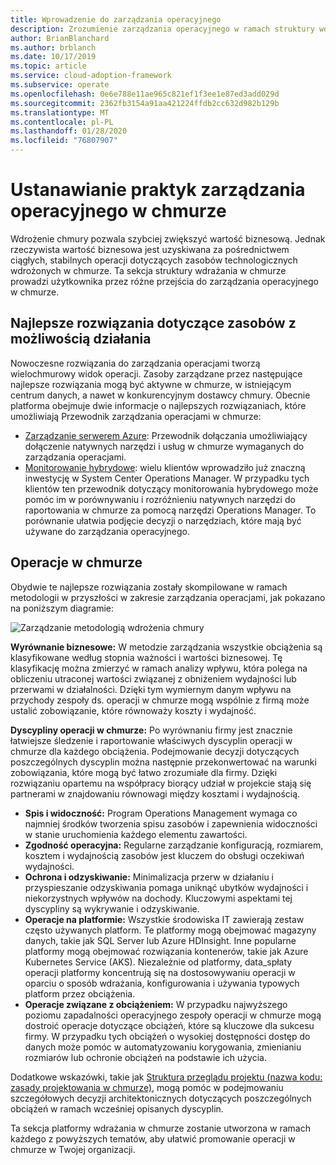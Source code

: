 ```yaml
---
title: Wprowadzenie do zarządzania operacyjnego
description: Zrozumienie zarządzania operacyjnego w ramach struktury wdrażania w chmurze.
author: BrianBlanchard
ms.author: brblanch
ms.date: 10/17/2019
ms.topic: article
ms.service: cloud-adoption-framework
ms.subservice: operate
ms.openlocfilehash: 0e6e788e11ae965c821ef1f3ee1e87ed3add029d
ms.sourcegitcommit: 2362fb3154a91aa421224ffdb2cc632d982b129b
ms.translationtype: MT
ms.contentlocale: pl-PL
ms.lasthandoff: 01/28/2020
ms.locfileid: "76807907"
---
```

# <a name="establish-operational-management-practices-in-the-cloud"></a>Ustanawianie praktyk zarządzania operacyjnego w chmurze

Wdrożenie chmury pozwala szybciej zwiększyć wartość biznesową. Jednak rzeczywista wartość biznesowa jest uzyskiwana za pośrednictwem ciągłych, stabilnych operacji dotyczących zasobów technologicznych wdrożonych w chmurze. Ta sekcja struktury wdrażania w chmurze prowadzi użytkownika przez różne przejścia do zarządzania operacyjnego w chmurze.

## <a name="actionable-best-practices"></a>Najlepsze rozwiązania dotyczące zasobów z możliwością działania

Nowoczesne rozwiązania do zarządzania operacjami tworzą wielochmurowy widok operacji. Zasoby zarządzane przez następujące najlepsze rozwiązania mogą być aktywne w chmurze, w istniejącym centrum danych, a nawet w konkurencyjnym dostawcy chmury. Obecnie platforma obejmuje dwie informacje o najlepszych rozwiązaniach, które umożliwiają Przewodnik zarządzania operacjami w chmurze:

- [Zarządzanie serwerem Azure](./azure-server-management/index.md): Przewodnik dołączania umożliwiający dołączenie natywnych narzędzi i usług w chmurze wymaganych do zarządzania operacjami.
- [Monitorowanie hybrydowe](./monitor/index.md): wielu klientów wprowadziło już znaczną inwestycję w System Center Operations Manager. W przypadku tych klientów ten przewodnik dotyczący monitorowania hybrydowego może pomóc im w porównywaniu i rozróżnieniu natywnych narzędzi do raportowania w chmurze za pomocą narzędzi Operations Manager. To porównanie ułatwia podjęcie decyzji o narzędziach, które mają być używane do zarządzania operacyjnego.

## <a name="cloud-operations"></a>Operacje w chmurze

Obydwie te najlepsze rozwiązania zostały skompilowane w ramach metodologii w przyszłości w zakresie zarządzania operacjami, jak pokazano na poniższym diagramie:

![Zarządzanie metodologią wdrożenia chmury](../_images/manage/caf-manage.png)

**Wyrównanie biznesowe:** W metodzie zarządzania wszystkie obciążenia są klasyfikowane według stopnia ważności i wartości biznesowej. Tę klasyfikację można zmierzyć w ramach analizy wpływu, która polega na obliczeniu utraconej wartości związanej z obniżeniem wydajności lub przerwami w działalności. Dzięki tym wymiernym danym wpływu na przychody zespoły ds. operacji w chmurze mogą wspólnie z firmą może ustalić zobowiązanie, które równoważy koszty i wydajność.

**Dyscypliny operacji w chmurze:** Po wyrównaniu firmy jest znacznie łatwiejsze śledzenie i raportowanie właściwych dyscyplin operacji w chmurze dla każdego obciążenia. Podejmowanie decyzji dotyczących poszczególnych dyscyplin można następnie przekonwertować na warunki zobowiązania, które mogą być łatwo zrozumiałe dla firmy. Dzięki rozwiązaniu opartemu na współpracy biorący udział w projekcie stają się partnerami w znajdowaniu równowagi między kosztami i wydajnością.

- **Spis i widoczność:** Program Operations Management wymaga co najmniej środków tworzenia spisu zasobów i zapewnienia widoczności w stanie uruchomienia każdego elementu zawartości.
- **Zgodność operacyjna:** Regularne zarządzanie konfiguracją, rozmiarem, kosztem i wydajnością zasobów jest kluczem do obsługi oczekiwań wydajności.
- **Ochrona i odzyskiwanie:** Minimalizacja przerw w działaniu i przyspieszanie odzyskiwania pomaga uniknąć ubytków wydajności i niekorzystnych wpływów na dochody. Kluczowymi aspektami tej dyscypliny są wykrywanie i odzyskiwanie.
- **Operacje na platformie:** Wszystkie środowiska IT zawierają zestaw często używanych platform. Te platformy mogą obejmować magazyny danych, takie jak SQL Server lub Azure HDInsight. Inne popularne platformy mogą obejmować rozwiązania kontenerów, takie jak Azure Kubernetes Service (AKS). Niezależnie od platformy, data_spłaty operacji platformy koncentrują się na dostosowywaniu operacji w oparciu o sposób wdrażania, konfigurowania i używania typowych platform przez obciążenia.
- **Operacje związane z obciążeniem:** W przypadku najwyższego poziomu zapadalności operacyjnego zespoły operacji w chmurze mogą dostroić operacje dotyczące obciążeń, które są kluczowe dla sukcesu firmy. W przypadku tych obciążeń o wysokiej dostępności dostęp do danych może pomóc w automatyzowaniu korygowania, zmienianiu rozmiarów lub ochronie obciążeń na podstawie ich użycia.

Dodatkowe wskazówki, takie jak [Struktura przeglądu projektu (nazwa kodu: zasady projektowania w chmurze)](https://docs.microsoft.com/azure/architecture/framework/resiliency/overview), mogą pomóc w podejmowaniu szczegółowych decyzji architektonicznych dotyczących poszczególnych obciążeń w ramach wcześniej opisanych dyscyplin.

Ta sekcja platformy wdrażania w chmurze zostanie utworzona w ramach każdego z powyższych tematów, aby ułatwić promowanie operacji w chmurze w Twojej organizacji.
